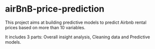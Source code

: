 # airBnB-price-prediction

This project aims at building predictive models to predict Airbnb rental prices based on more than 10 variables. 
   
It includes 3 parts: Overall insight analysis, Cleaning data and Predictive models.
